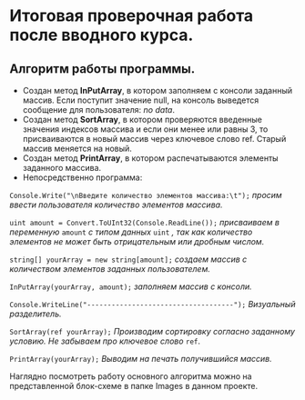 
# Итоговая проверочная работа после вводного курса.

## Алгоритм работы программы.
* Создан метод **InPutArray**, в котором заполняем с консоли заданный массив. Если поступит значение null, на консоль выведется сообщение  для пользователя: *no data*.
* Создан метод **SortArray**, в котором проверяются введенные значения индексов массива и если они менее или равны 3, то присваиваются в новый массив через ключевое слово ref. Старый массив меняется на новый.
* Создан метод **PrintArray**, в котором распечатываются элементы заданного массива.
* Непосредственно программа:


`Console.Write("\nВведите количество элементов массива:\t");`
*просим ввести пользователя количество элементов массива.*

`uint amount = Convert.ToUInt32(Console.ReadLine());`
*присваиваем в переменную* `amount` *с типом данных* `uint` *, так как количество элементов не может быть отрицательным или дробным числом.*

`string[] yourArray = new string[amount];` *создаем массив с количеством элементов заданных пользователем.*

`InPutArray(yourArray, amount);` *заполняем массив с консоли.*

`Console.WriteLine("------------------------------------");` *Визуальный разделитель.*

`SortArray(ref yourArray);` *Производим сортировку согласно заданному условию. Не забываем про ключевое слово* `ref`.

`PrintArray(yourArray);` *Выводим на печать получившийся массив.*

Наглядно посмотреть работу основного алгоритма можно на представленной блок-схеме
 в папке Images в данном проекте.